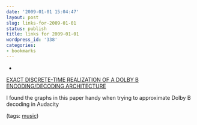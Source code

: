 ```yaml
---
date: '2009-01-01 15:04:47'
layout: post
slug: links-for-2009-01-01
status: publish
title: links for 2009-01-01
wordpress_id: '338'
categories:
- bookmarks
---
```


  *


[EXACT DISCRETE-TIME REALIZATION OF A DOLBY B ENCODING/DECODING ARCHITECTURE](http://www.dafx.ca/proceedings/papers/p_297.pdf)


I found the graphs in this paper handy when trying to approximate Dolby B decoding in Audacity


(tags: [music](http://delicious.com/eob/music))



